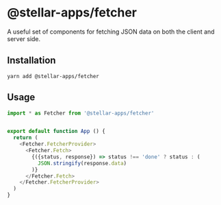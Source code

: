 # @stellar-apps/fetcher
A useful set of components for fetching JSON data on both the client and server side.

## Installation
`yarn add @stellar-apps/fetcher`

## Usage
```js
import * as Fetcher from '@stellar-apps/fetcher'


export default function App () {
  return (
    <Fetcher.FetcherProvider>
      <Fetcher.Fetch>
        {({status, response}) => status !== 'done' ? status : (
          JSON.stringify(response.data)
        )}
      </Fetcher.Fetch>
    </Fetcher.FetcherProvider>
  )
}
```